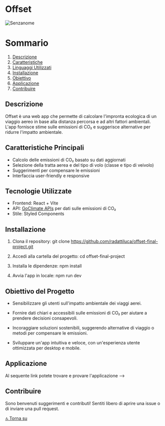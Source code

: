 # Offset

![Senzanome]()

# Sommario

1. [Descrizione](#descrizione)
2. [Caratteristiche](#caratteristiche-principali)
3. [Linguaggi Utilizzati](#tecnologie-utilizzate)
4. [Installazione](#installazione)
5. [Obiettivo](#obiettivo-del-progetto)
6. [Applicazione](#applicazione)
7. [Contribuire](#contribuire)

## Descrizione

Offset è una web app che permette di calcolare l'impronta ecologica di un viaggio aereo in base alla distanza percorsa e ad altri fattori ambientali. L'app fornisce stime sulle emissioni di CO₂ e suggerisce alternative per ridurre l'impatto ambientale.

## Caratteristiche Principali

- Calcolo delle emissioni di CO₂ basato su dati aggiornati
- Selezione della tratta aerea e del tipo di volo (classe e tipo di veivolo)
- Suggerimenti per compensare le emissioni
- Interfaccia user-friendly e responsive

## Tecnologie Utilizzate

- Frontend: React + Vite
- API: [GoClimate APIs](https://www.goclimate.com/) per dati sulle emissioni di CO₂
- Stile: Styled Components

## Installazione

1. Clona il repository:
   git clone https://github.com/radattiluca/offset-final-project.git

2. Accedi alla cartella del progetto:
   cd offset-final-project

3. Installa le dipendenze:
   npm install

4. Avvia l'app in locale:
   npm run dev

## Obiettivo del Progetto

- Sensibilizzare gli utenti sull'impatto ambientale dei viaggi aerei.

- Fornire dati chiari e accessibili sulle emissioni di CO₂ per aiutare a prendere decisioni consapevoli.

- Incoraggiare soluzioni sostenibili, suggerendo alternative di viaggio o metodi per compensare le emissioni.

- Sviluppare un'app intuitiva e veloce, con un'esperienza utente ottimizzata per desktop e mobile.

## Applicazione

Al sequente link potete trovare e provare l'applicazione -->

## Contribuire

Sono benvenuti suggerimenti e contributi! Sentiti libero di aprire una issue o di inviare una pull request.

[🔝 Torna su](#offset)
